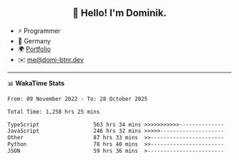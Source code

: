 <h2 align="center">👋 Hello! I'm Dominik.</h2>

- ⚡ Programmer
- 📍 Germany
- 🌍 [Portfolio](https://domi-btnr.dev)
- ✉️ [me@domi-btnr.dev](mailto://me@domi-btnr.dev)

---
📊 **WakaTime Stats**
<!--START_SECTION:waka-->

```txt
From: 09 November 2022 - To: 28 October 2025

Total Time: 1,258 hrs 25 mins

TypeScript                 563 hrs 34 mins >>>>>>>>>>>--------------   44.78 %
JavaScript                 246 hrs 32 mins >>>>>--------------------   19.59 %
Other                      87 hrs 33 mins  >>-----------------------   06.96 %
Python                     78 hrs 40 mins  >>-----------------------   06.25 %
JSON                       59 hrs 36 mins  >------------------------   04.74 %
```

<!--END_SECTION:waka-->
